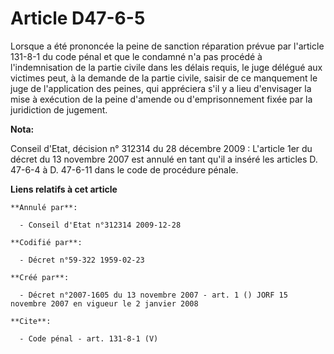 # Article D47-6-5

Lorsque a été prononcée la peine de sanction réparation prévue par l'article 131-8-1 du code pénal et que le condamné n'a pas
procédé à l'indemnisation de la partie civile dans les délais requis, le juge délégué aux victimes peut, à la demande de la
partie civile, saisir de ce manquement le juge de l'application des peines, qui appréciera s'il y a lieu d'envisager la mise
à exécution de la peine d'amende ou d'emprisonnement fixée par la juridiction de jugement.

**Nota:**

Conseil d'Etat, décision n° 312314 du 28 décembre 2009 : L'article 1er du décret du 13 novembre 2007 est annulé en tant qu'il
a inséré les articles D. 47-6-4 à D. 47-6-11 dans le code de procédure pénale.

**Liens relatifs à cet article**

	**Annulé par**:

	  - Conseil d'Etat n°312314 2009-12-28

	**Codifié par**:

	  - Décret n°59-322 1959-02-23

	**Créé par**:

	  - Décret n°2007-1605 du 13 novembre 2007 - art. 1 () JORF 15 novembre 2007 en vigueur le 2 janvier 2008

	**Cite**:

	  - Code pénal - art. 131-8-1 (V)
